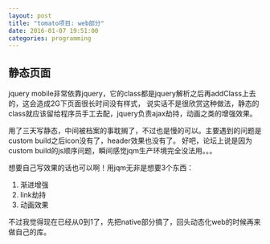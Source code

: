 ```yaml
---
layout: post
title: "tomato项目: web部分"
date: 2016-01-07 19:51:00
categories: programming
---
```


## 静态页面

jquery mobile非常依靠jquery，它的class都是jquery解析之后再addClass上去的，这会造成2G下页面很长时间没有样式，
说实话不是很欣赏这种做法，静态的class就应该留给程序员手工去配，jquery负责ajax劫持，动画之类的增强效果。

用了三天写静态，中间被档案的事耽搁了，不过也是慢的可以。主要遇到的问题是custom build之后icon没有了，header效果也没有了。
好吧，论坛上说是因为custom build的js顺序问题，瞬间感觉jqm生产环境完全没法用。。。

想要自己写效果的话也可以啊！用jqm无非是想要3个东西：

1. 渐进增强
2. link劫持
3. 动画效果

不过我觉得现在已经从0到1了，先把native部分搞了，回头动态化web的时候再来做自己的库。


